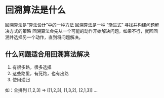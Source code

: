 # 回溯算法是什么
回溯算法是“算法设计”中的一种方法
回溯算法是一种 “渐进式” 寻找并构建问题解决方式的策略
回溯算法会先从一个可能的动作开始解决问题，如果不行，就回回溯并选择另一个动作，直到将问题解决。

## 什么问题适合用回溯算法解决
1. 有很多路，很多选择
2. 这些路里，有死路，也有出路
3. 使用递归

如：全排列
[1,2,3] => [[1,2,3], [1,3,2], [2,1,3]] ...
  
